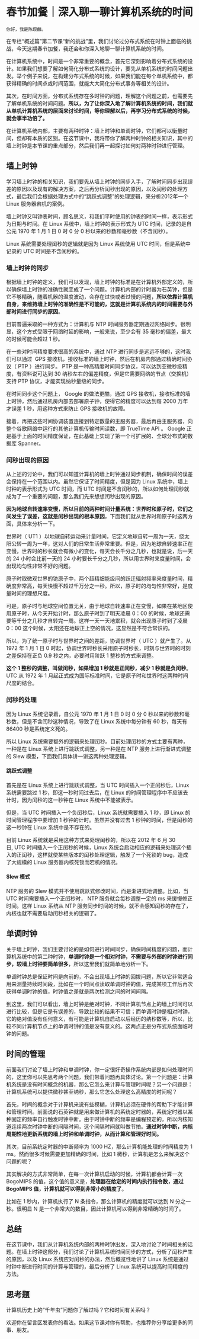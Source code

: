 # 春节加餐｜深入聊一聊计算机系统的时间

    你好，我是陈现麟。

在专栏“概述篇”第二节课“新的挑战”里，我们讨论过分布式系统在时钟上面临的挑战，今天这期春节加餐，我还会和你深入地聊一聊计算机系统的时间。

在计算机系统中，时间是一个非常重要的概念，首先它深刻影响着分布式系统的设计。如果我们想要了解如何简化分布式系统的设计，要先从单机系统的时间问题出发。举个例子来说，在构建分布式系统的时候，如果我们能在每个单机系统中，都获得精确的时间点或时间范围，就能大大简化分布式事务等相关的设计。

其次，在时间方面，分布式系统存在多时钟的问题，理解这个问题之前，也需要先了解单机系统的时间问题。**所以，为了让你深入地了解计算机系统的时间，我们就从单机计算机系统的层面来讨论时间，等你理解以后，再学习分布式系统的时候，就会事半功倍了。**

在计算机系统内部，主要有两种时钟：墙上时钟和单调时钟，它们都可以衡量时间，但却有本质的区别。在这节课中，我将带你了解两种时钟的相关知识，其中的墙上时钟是本节课的重点部分，然后我们再一起探讨如何对两种时钟进行管理。

## 墙上时钟

学习墙上时钟的相关知识，我们要先从墙上时钟的同步入手，了解时间同步出现误差的原因以及现有的解决方案，之后再分析闰秒出现的原因，以及闰秒的处理方式，最后我们会根据处理方式中的“跳跃式调整”的处理逻辑，来分析2012年一个 Linux 服务器宕机的案例。

墙上时钟又叫钟表时间，顾名思义，和我们平时使用的钟表的时间一样，表示形式为日期与时间。在 Linux 系统中，墙上时钟的表示形式为 UTC 时间，记录的是自公元 1970 年 1 月 1 日 0 时 0 分 0 秒以来的秒数和毫秒数（不含闰秒）。

Linux 系统需要处理闰秒的逻辑就是因为 Linux 系统使用 UTC 时间，但是系统中记录的 UTC 时间是不含闰秒的。

### 墙上时钟的同步

根据墙上时钟的定义，我们可以发现，墙上时钟的标准是在计算机外部定义的，所以确保墙上时钟的准确性就变成了一个问题。计算机内部的计时器为石英钟，但是它不够精确，随着机器的温度波动，会存在过快或者过慢的问题，**所以依靠计算机自身，来维持墙上时钟的准确性是不可能的，这就是计算机系统内的时间需要与外部时间进行同步的原因**。

目前普遍采取的一种方式为：计算机与 NTP 时间服务器定期通过网络同步。很明显，这个方式受限于网络时延的影响，一般来说，至少会有 35 毫秒的偏差，最大的时候可能会超过 1 秒。

在一些对时间精度要求很高的系统中，通过 NTP 进行同步是远远不够的，这时我们可以通过  GPS 接收机，接收标准的墙上时钟，然后在机房内部通过精确时间协议（ PTP ）进行同步。 PTP 是一种高精度时间同步协议，可以达到亚微秒级精度，有资料说可达到 30 纳秒左右的偏差精度，但是它需要网络的节点（交换机）支持 PTP 协议，才能实现纳秒量级的同步。

在时间同步这个问题上， Google 的做法更酷，通过 GPS 接收机，接收标准的墙上时钟，然后通过机房内部去部署原子钟，使得它的精度可以达到每 2000 万年才误差 1 秒，用这种方式来防止 GPS 接收机的故障。

接着，再把这些时间协调装置连接到特定数量的主服务器，最后再由主服务器，向整个谷歌网络中运行的其他计算机传输时间读数，即 TrueTime API 。 Google 正是基于上面的时间精度保证，在此基础上实现了第一个可扩展的、全球分布式的数据库 Spanner。

### 闰秒出现的原因

从上述的讨论中，我们可以知道计算机的墙上时钟通过同步机制，确保时间的误差会保持在一个范围以内。虽然它保证了时间精度，但是因为 Linux 系统中，墙上时钟的表示形式为 UTC 时间，而 UTC 时间是不含闰秒的，所以如何处理闰秒就成为了一个重要的问题，那么我们先来想想闰秒出现的原因。

**因为地球自转速率变慢，所以目前的两种时间计量系统：世界时和原子时，它们之间发生了误差，这就是闰秒出现的根本原因**，下面我们就从世界时和原子时这两方面，具体来分析一下。

世界时（ UT1 ）以地球自转运动来计量时间，它定义地球自转一周为一天，绕太阳公转一周为一年，这对人们的日常生活非常重要。但是，因为地球自转速率正在变慢，世界时的秒长就会有微小的变化，每天会长千分之几秒，也就是说，后一天的 24 小时会比前一天的 24 小时要长千分之几秒，所以用世界时来度量时间，会出现均匀性非常不好的问题。

原子时取微观世界的铯原子中，两个超精细能级间的跃迁辐射频率来度量时间，精确度非常高，每天快慢不超过千万分之一秒。所以，原子时的均匀性非常好，是度量时间的理想尺度。

可是，原子时与地球空间位置无关，由于地球自转速率正在变慢，如果在某地区使用原子时，从今天开始计时，那么原子时到了明天凌晨 0：00 的时候，地球还需要等千分之几秒才自转完一周。这样一天一天地累积，就会出现原子时到了凌晨 0：00 这个时候，太阳还在地球正上空的情况，这显然是不符合常识的。

所以，为了统一原子时与世界时之间的差距，协调世界时（ UTC ）就产生了。从 1972 年 1 月 1 日 0 时起，协调世界时秒长采用原子时秒长，时刻与世界时的时刻之差保持在正负 0.9 秒之内，必要时用阶跃 1 整秒的方式来调整。

**这个 1 整秒的调整，叫做闰秒，如果增加 1 秒就是正闰秒，减少 1 秒就是负闰秒**。 UTC 从 1972 年 1 月起正式成为国际标准时间，它是原子时和世界时这两种时间尺度的结合。

### 闰秒的处理

因为 Linux 系统记录着，自公元 1970 年 1 月 1 日 0 时 0 分 0 秒以来的秒数和毫秒数，但是不含闰秒这种情况，导致了在 Linux 系统中每分钟有 60 秒，每天有 86400 秒是系统定义死的。

所以 Linux 系统需要额外的逻辑来处理闰秒。目前处理闰秒的方式主要有两种，一种是在 Linux 系统上进行跳跃式调整，另一种是在 NTP 服务上进行渐进式调整的 Slew 模型，下面我们具体讲一讲这两种处理逻辑。

#### 跳跃式调整

首先是在 Linux 系统上进行跳跃式调整，当 UTC 时间插入一个正闰秒后，Linux 系统需要跳过 1 秒，即这一秒时间过去后，在 Linux 的时间管理程序中不应该去计时，因为闰秒的这一秒钟在 Linux 系统中不能被表示。

但是，当 UTC 时间插入一个负闰秒后，Linux 系统就需要插入 1 秒，即 Linux 的时间管理程序中要增加 1 秒钟的计时。虽然并没有过去 1 秒钟的时间，但是闰秒的这一秒钟在 Linux 系统中是不存在的。

目前 Linux 系统就是采用这种方式来处理闰秒的，所以在 2012 年 6 月 30 日, UTC 时间插入一个正闰秒的时候，Linux 系统会启动相应的逻辑来处理这个插入的正闰秒，这样就使某些版本的闰秒处理逻辑，触发了一个死锁的 bug，造成了大规模的 Linux 服务器内核死锁而宕机的情况。

#### Slew 模式

NTP 服务的 Slew 模式并不使用跳跃式修改时间，而是渐进式地调整。比如，当 UTC 时间需要插入一个正闰秒时， NTP 服务就会每秒调整一定的 ms 来缓慢修正时间。这样 Linux 系统从 NTP 服务同步时间的时候，就不会感知闰秒的存在了，内核也就不需要启动闰秒相关的逻辑了。

## 单调时钟

关于墙上时钟，我们主要讨论的是如何进行时间同步，确保时间精度的问题，而计算机系统中的第二种时钟，**单调时钟是一个相对时钟，不需要与外部的时钟进行同步，较墙上时钟要简单很多**，所以这里我们就简单地分析一下。

单调时钟总是保证时间是向前的，不会出现墙上时钟的回拨问题，所以它非常适合用来测量持续时间段，比如在一个时间点读取单调时钟的值，完成某项工作后再次获得单调时钟的值，时钟值之差就是两次检测之间的时间间隔。

到这里，我们可以看出，墙上时钟是绝对时钟，不同计算机节点上的墙上时间可以进行比较，但是它是有误差的，导致比较的结果不可信；而单调时钟是相对时钟，它的绝对值没有任何意义，有可能是计算机自启动以后经历的纳秒数等，所以，比较不同计算机节点上的单调时钟的值是没有意义的。这两点正是分布式系统面临时钟的问题。

## 时间的管理

前面我们讨论了墙上时钟和单调时钟，你一定很好奇操作系统内部是如何处理时间的，这里你可以先思考两个问题，我们带着问题再具体讨论。第一个问题是：计算机系统是没有时间概念的机器，那么它怎么来计算与管理时间呢？另一个问题是：计算机系统可以提供微秒甚至纳秒，那么它怎么处理这么高精度的时间呢？

首先，时间的概念对于计算机来说有些模糊，计算机必须在硬件的帮助下才能计算和管理时间。前面说的石英钟就是用来做计算机的系统定时器的，系统定时器以某种固定的频率自行触发时钟中断。由于时钟中断的频率是编程预定的，所以内核知道连续两次时钟中断的间隔时间，这个间隔时间就叫做节拍。**通过时钟中断，内核周期性地更新系统的墙上时钟和单调时钟，从而计算和管理好时间。**

其次，目前系统定时器的中断频率为 1000 HZ，那么计算机能处理的时间精度为 1 ms。然而很多时候需要更加精确的时间，比如 1 微秒，计算机是怎么来解决这个问题的呢？

其实解决的方式非常简单，在每一次计算机启动的时候，计算机都会计算一次 BogoMIPS 的值，这个值的意义是，**处理器在给定的时间内执行指令数，通过 BogoMIPS 值，计算机就可以得到非常小的精度了**。

比如在 1 秒内，计算机执行了 N 条指令，那么计算机的精度就可以达到 N 分之一秒。很明显 N 是一个非常大的数目，因此计算机可以得到非常精确的时间了。

## 总结

在这节课中，我们从计算机系统内部的两种时钟出发，深入地讨论了时间相关的话题。在墙上时钟这部分，我们讨论了计算机系统时间同步的方式，分析了闰秒产生的原因，以及 Linux 系统应对闰秒的办法，然后概览性地讲了 Linux 系统是通过时钟中断进行时间的计算与管理的，最后分析了 Linux 系统可以提高时间精度的方法。

## 思考题

计算机历史上的“千年虫”问题你了解过吗？它和时间有关系吗？

欢迎你在留言区发表你的看法。如果这节课对你有帮助，也推荐你分享给更多的同事、朋友。
    